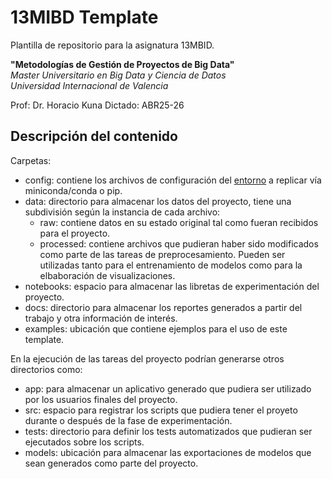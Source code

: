 # 13MIBD Template

Plantilla de repositorio para la asignatura 13MBID.  

**"Metodologías de Gestión de Proyectos de Big Data"**  
*Master Universitario en Big Data y Ciencia de Datos  
Universidad Internacional de Valencia*  

Prof: Dr. Horacio Kuna
Dictado: ABR25-26

## Descripción del contenido

Carpetas:

* config: contiene los archivos de configuración del [entorno](Entornos.md) a replicar vía miniconda/conda o pip.
* data: directorio para almacenar los datos del proyecto, tiene una subdivisión según la instancia de cada archivo:
  * raw: contiene datos en su estado original tal como fueran recibidos para el proyecto.
  * processed: contiene archivos que pudieran haber sido modificados como parte de las tareas de preprocesamiento. Pueden ser utilizadas tanto para el entrenamiento de modelos como para la elbaboración de visualizaciones.
* notebooks: espacio para almacenar las libretas de experimentación del proyecto.
* docs: directorio para almacenar los reportes generados a partir del trabajo y otra información de interés.
* examples: ubicación que contiene ejemplos para el uso de este template.

En la ejecución de las tareas del proyecto podrían generarse otros directorios como:

* app: para almacenar un aplicativo generado que pudiera ser utilizado por los usuarios finales del proyecto.
* src: espacio para registrar los scripts que pudiera tener el proyeto durante o después de la fase de experimentación.
* tests: directorio para definir los tests automatizados que pudieran ser ejecutados sobre los scripts.
* models: ubicación para almacenar las exportaciones de modelos que sean generados como parte del proyecto.